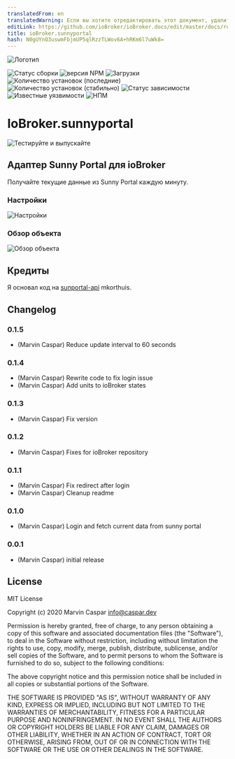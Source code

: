 ```yaml
---
translatedFrom: en
translatedWarning: Если вы хотите отредактировать этот документ, удалите поле «translationFrom», в противном случае этот документ будет снова автоматически переведен
editLink: https://github.com/ioBroker/ioBroker.docs/edit/master/docs/ru/adapterref/iobroker.sunnyportal/README.md
title: ioBroker.sunnyportal
hash: N0gUYnO3uswmFbjmUP5qlRzzTLWov6A+hRKm6l7uWk8=
---
```

![Логотип](../../../en/adapterref/iobroker.sunnyportal/admin/sunnyportal.png)

![Статус сборки](https://travis-ci.org/marvincaspar/ioBroker.sunnyportal.svg?branch=master)
![версия NPM](http://img.shields.io/npm/v/iobroker.sunnyportal.svg)
![Загрузки](https://img.shields.io/npm/dm/iobroker.sunnyportal.svg)
![Количество установок (последние)](http://iobroker.live/badges/sunnyportal-installed.svg)
![Количество установок (стабильно)](http://iobroker.live/badges/sunnyportal-stable.svg)
![Статус зависимости](https://img.shields.io/david/marvincaspar/iobroker.sunnyportal.svg)
![Известные уязвимости](https://snyk.io/test/github/marvincaspar/ioBroker.sunnyportal/badge.svg)
![НПМ](https://nodei.co/npm/iobroker.sunnyportal.png?downloads=true)

# IoBroker.sunnyportal
![Тестируйте и выпускайте](https://github.com/marvincaspar/ioBroker.sunnyportal/workflows/Test%20and%20Release/badge.svg)

## Адаптер Sunny Portal для ioBroker
Получайте текущие данные из Sunny Portal каждую минуту.

### Настройки
![Настройки](../../../en/adapterref/iobroker.sunnyportal/./docs/images/settings.png)

### Обзор объекта
![Обзор объекта](../../../en/adapterref/iobroker.sunnyportal/./docs/images/object-overview.png)

## Кредиты
Я основал код на [sunportal-api](https://github.com/mkorthuis/sunnyportal-api/) mkorthuis.

## Changelog

### 0.1.5
* (Marvin Caspar) Reduce update interval to 60 seconds

### 0.1.4
* (Marvin Caspar) Rewrite code to fix login issue
* (Marvin Caspar) Add units to ioBroker states

### 0.1.3
* (Marvin Caspar) Fix version

### 0.1.2
* (Marvin Caspar) Fixes for ioBroker repository

### 0.1.1
* (Marvin Caspar) Fix redirect after login
* (Marvin Caspar) Cleanup readme

### 0.1.0
* (Marvin Caspar) Login and fetch current data from sunny portal

### 0.0.1
* (Marvin Caspar) initial release

## License
MIT License

Copyright (c) 2020 Marvin Caspar <info@caspar.dev>

Permission is hereby granted, free of charge, to any person obtaining a copy
of this software and associated documentation files (the "Software"), to deal
in the Software without restriction, including without limitation the rights
to use, copy, modify, merge, publish, distribute, sublicense, and/or sell
copies of the Software, and to permit persons to whom the Software is
furnished to do so, subject to the following conditions:

The above copyright notice and this permission notice shall be included in all
copies or substantial portions of the Software.

THE SOFTWARE IS PROVIDED "AS IS", WITHOUT WARRANTY OF ANY KIND, EXPRESS OR
IMPLIED, INCLUDING BUT NOT LIMITED TO THE WARRANTIES OF MERCHANTABILITY,
FITNESS FOR A PARTICULAR PURPOSE AND NONINFRINGEMENT. IN NO EVENT SHALL THE
AUTHORS OR COPYRIGHT HOLDERS BE LIABLE FOR ANY CLAIM, DAMAGES OR OTHER
LIABILITY, WHETHER IN AN ACTION OF CONTRACT, TORT OR OTHERWISE, ARISING FROM,
OUT OF OR IN CONNECTION WITH THE SOFTWARE OR THE USE OR OTHER DEALINGS IN THE
SOFTWARE.